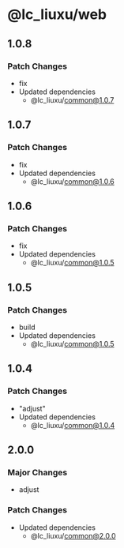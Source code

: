 # @lc_liuxu/web

## 1.0.8

### Patch Changes

- fix
- Updated dependencies
  - @lc_liuxu/common@1.0.7

## 1.0.7

### Patch Changes

- fix
- Updated dependencies
  - @lc_liuxu/common@1.0.6

## 1.0.6

### Patch Changes

- fix
- Updated dependencies
  - @lc_liuxu/common@1.0.5

## 1.0.5

### Patch Changes

- build
- Updated dependencies
  - @lc_liuxu/common@1.0.5

## 1.0.4

### Patch Changes

- "adjust"
- Updated dependencies
  - @lc_liuxu/common@1.0.4

## 2.0.0

### Major Changes

- adjust

### Patch Changes

- Updated dependencies
  - @lc_liuxu/common@2.0.0
